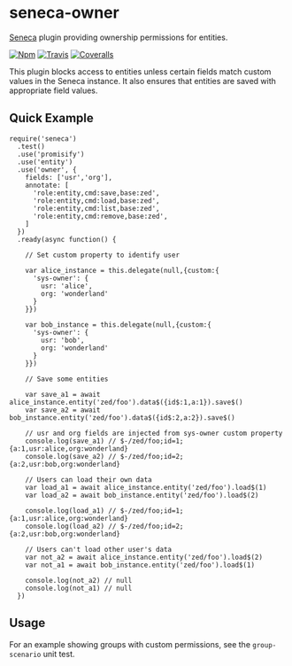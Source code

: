 # seneca-owner
[Seneca](senecajs.org) plugin providing ownership permissions for entities.

[![Npm][BadgeNpm]][Npm]
[![Travis][BadgeTravis]][Travis]
[![Coveralls][BadgeCoveralls]][Coveralls]

This plugin blocks access to entities unless certain fields match
custom values in the Seneca instance. It also ensures that entities
are saved with appropriate field values.


## Quick Example

```
require('seneca')
  .test()
  .use('promisify')
  .use('entity')
  .use('owner', {
    fields: ['usr','org'],
    annotate: [
      'role:entity,cmd:save,base:zed',
      'role:entity,cmd:load,base:zed',
      'role:entity,cmd:list,base:zed',
      'role:entity,cmd:remove,base:zed',
    ]
  })
  .ready(async function() {

    // Set custom property to identify user
    
    var alice_instance = this.delegate(null,{custom:{
      'sys-owner': {
        usr: 'alice',
        org: 'wonderland'
      }
    }})

    var bob_instance = this.delegate(null,{custom:{
      'sys-owner': {
        usr: 'bob',
        org: 'wonderland'
      }
    }})

    // Save some entities
    
    var save_a1 = await alice_instance.entity('zed/foo').data$({id$:1,a:1}).save$()
    var save_a2 = await bob_instance.entity('zed/foo').data$({id$:2,a:2}).save$()

    // usr and org fields are injected from sys-owner custom property
    console.log(save_a1) // $-/zed/foo;id=1;{a:1,usr:alice,org:wonderland}
    console.log(save_a2) // $-/zed/foo;id=2;{a:2,usr:bob,org:wonderland}

    // Users can load their own data
    var load_a1 = await alice_instance.entity('zed/foo').load$(1)
    var load_a2 = await bob_instance.entity('zed/foo').load$(2)

    console.log(load_a1) // $-/zed/foo;id=1;{a:1,usr:alice,org:wonderland}
    console.log(load_a2) // $-/zed/foo;id=2;{a:2,usr:bob,org:wonderland}

    // Users can't load other user's data
    var not_a2 = await alice_instance.entity('zed/foo').load$(2)
    var not_a1 = await bob_instance.entity('zed/foo').load$(1)

    console.log(not_a2) // null
    console.log(not_a1) // null
  })
```

## Usage

For an example showing groups with custom permissions, see the
`group-scenario` unit test.



[BadgeCoveralls]: https://coveralls.io/repos/voxgig/seneca-owner/badge.svg?branch=master&service=github
[BadgeNpm]: https://badge.fury.io/js/seneca-owner.svg
[BadgeTravis]: https://travis-ci.org/voxgig/seneca-owner.svg?branch=master
[Coveralls]: https://coveralls.io/github/voxgig/seneca-owner?branch=master
[Npm]: https://www.npmjs.com/package/seneca-owner
[Travis]: https://travis-ci.org/voxgig/seneca-owner?branch=master
